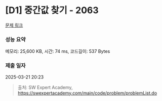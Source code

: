 # [D1] 중간값 찾기 - 2063 

[문제 링크](https://swexpertacademy.com/main/code/problem/problemDetail.do?contestProbId=AV5QPsXKA2UDFAUq) 

### 성능 요약

메모리: 25,600 KB, 시간: 74 ms, 코드길이: 537 Bytes

### 제출 일자

2025-03-21 20:23



> 출처: SW Expert Academy, https://swexpertacademy.com/main/code/problem/problemList.do